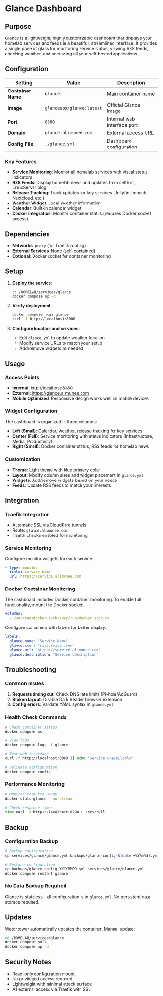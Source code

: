 # Glance Dashboard

## Purpose
Glance is a lightweight, highly customizable dashboard that displays your homelab services and feeds in a beautiful, streamlined interface. It provides a single pane of glass for monitoring service status, viewing RSS feeds, checking weather, and accessing all your self-hosted applications.

## Configuration

| Setting            | Value                     | Description                 |
| ------------------ | ------------------------- | --------------------------- |
| **Container Name** | `glance`                  | Main container name         |
| **Image**          | `glanceapp/glance:latest` | Official Glance image       |
| **Port**           | `8080`                    | Internal web interface port |
| **Domain**         | `glance.alimunee.com`     | External access URL         |
| **Config File**    | `./glance.yml`            | Dashboard configuration     |

### Key Features
- **Service Monitoring**: Monitor all homelab services with visual status indicators
- **RSS Feeds**: Display homelab news and updates from selfh.st, LinuxServer blog
- **Release Tracking**: Track updates for key services (Jellyfin, Immich, Nextcloud, etc.)
- **Weather Widget**: Local weather information
- **Calendar**: Built-in calendar widget
- **Docker Integration**: Monitor container status (requires Docker socket access)

## Dependencies
- **Networks**: `proxy` (for Traefik routing)
- **External Services**: None (self-contained)
- **Optional**: Docker socket for container monitoring

## Setup

1. **Deploy the service**:
   ```bash
   cd /HOMELAB/services/glance
   docker compose up -d
   ```

2. **Verify deployment**:
   ```bash
   docker compose logs glance
   curl -I http://localhost:8080
   ```

3. **Configure location and services**:
   - Edit `glance.yml` to update weather location
   - Modify service URLs to match your setup
   - Add/remove widgets as needed

## Usage

### Access Points
- **Internal**: http://localhost:8080
- **External**: https://glance.alimunee.com
- **Mobile Optimized**: Responsive design works well on mobile devices

### Widget Configuration
The dashboard is organized in three columns:
- **Left (Small)**: Calendar, weather, release tracking for key services
- **Center (Full)**: Service monitoring with status indicators (Infrastructure, Media, Productivity)
- **Right (Small)**: Docker container status, RSS feeds for homelab news

### Customization
- **Theme**: Light theme with blue primary color
- **Layout**: Modify column sizes and widget placement in `glance.yml`
- **Widgets**: Add/remove widgets based on your needs
- **Feeds**: Update RSS feeds to match your interests

## Integration

### Traefik Integration
- Automatic SSL via Cloudflare tunnels
- Route: `glance.alimunee.com`
- Health checks enabled for monitoring

### Service Monitoring
Configure monitor widgets for each service:
```yaml
- type: monitor
  title: Service Name
  url: https://service.alimunee.com
```

### Docker Container Monitoring
The dashboard includes Docker container monitoring. To enable full functionality, mount the Docker socket:
```yaml
volumes:
  - /var/run/docker.sock:/var/run/docker.sock:ro
```

Configure containers with labels for better display:
```yaml
labels:
  glance.name: "Service Name"
  glance.icon: "si:service-icon"
  glance.url: "https://service.alimunee.com"
  glance.description: "Service description"
```

## Troubleshooting

### Common Issues
1. **Requests timing out**: Check DNS rate limits (Pi-hole/AdGuard)
2. **Broken layout**: Disable Dark Reader browser extension
3. **Config errors**: Validate YAML syntax in `glance.yml`

### Health Check Commands
```bash
# Check container status
docker compose ps

# View logs
docker compose logs -f glance

# Test web interface
curl -f http://localhost:8080 || echo "Service unavailable"

# Validate configuration
docker compose config
```

### Performance Monitoring
```bash
# Monitor resource usage
docker stats glance --no-stream

# Check response times
time curl -s http://localhost:8080 > /dev/null
```

## Backup

### Configuration Backup
```bash
# Backup configuration
cp services/glance/glance.yml backups/glance-config-$(date +%Y%m%d).yml

# Restore configuration
cp backups/glance-config-YYYYMMDD.yml services/glance/glance.yml
docker compose restart glance
```

### No Data Backup Required
Glance is stateless - all configuration is in `glance.yml`. No persistent data storage required.

## Updates

Watchtower automatically updates the container. Manual update:
```bash
cd /HOMELAB/services/glance
docker compose pull
docker compose up -d
```

## Security Notes
- Read-only configuration mount
- No privileged access required
- Lightweight with minimal attack surface
- All external access via Traefik with SSL